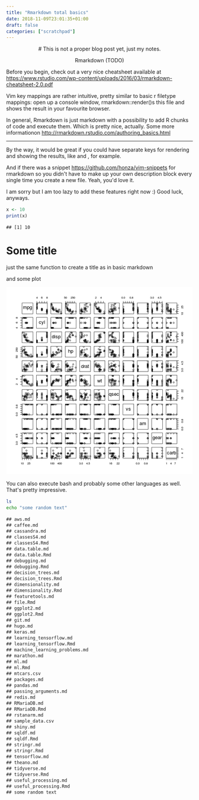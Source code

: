 ```yaml
---
title: "Rmarkdown total basics"
date: 2018-11-09T23:01:35+01:00
draft: false
categories: ["scratchpad"]
---
```







<center>
# This is not a proper blog post yet, just my notes.

Rmarkdown (TODO)
</center>


Before you begin, check out a very nice cheatsheet available at 
https://www.rstudio.com/wp-content/uploads/2016/03/rmarkdown-cheatsheet-2.0.pdf

Vim key mappings are rather intuitive, pretty similar to basic r filetype mappings:
<F2> open up a console window,
<F5> rmarkdown::render()s this file and shows the result in your favourite browser. 

In general, Rmarkdown is just markdown with a possibility to add R chunks of code and execute them. Which is pretty nice, actually. Some more informationon http://rmarkdown.rstudio.com/authoring_basics.html

***

By the way, it would be great if you could have separate keys for rendering and showing the results, like <F5> and <F6>, for example.

And if there was a snippet 
https://github.com/honza/vim-snippets
for rmarkdown so you didn't have to make up your own description block every single time you create a new file. Yeah, you'd love it.

I am sorry but I am too lazy to add these features right now :) Good luck, anyways.



```r
x <- 10
print(x)
```

```
## [1] 10
```

# Some title
just the same function to create a title as in basic markdown

and some plot

![plot of chunk unnamed-chunk-2](./media/file/unnamed-chunk-2-1.png)

You can also execute bash and probably some other languages as well. That's pretty impressive.

```bash
ls
echo "some random text"
```

```
## aws.md
## caffee.md
## cassandra.md
## classesS4.md
## classesS4.Rmd
## data.table.md
## data.table.Rmd
## debugging.md
## debugging.Rmd
## decision_trees.md
## decision_trees.Rmd
## dimensionality.md
## dimensionality.Rmd
## featuretools.md
## file.Rmd
## ggplot2.md
## ggplot2.Rmd
## git.md
## hugo.md
## keras.md
## learning_tensorflow.md
## learning_tensorflow.Rmd
## machine_learning_problems.md
## marathon.md
## ml.md
## ml.Rmd
## mtcars.csv
## packages.md
## pandas.md
## passing_arguments.md
## redis.md
## RMariaDB.md
## RMariaDB.Rmd
## rstanarm.md
## sample_data.csv
## shiny.md
## sqldf.md
## sqldf.Rmd
## stringr.md
## stringr.Rmd
## tensorflow.md
## theano.md
## tidyverse.md
## tidyverse.Rmd
## useful_processing.md
## useful_processing.Rmd
## some random text
```

